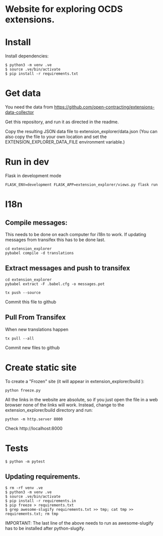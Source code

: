 # Website for exploring OCDS extensions.

# Install

Install dependencies:

```
$ python3 -m venv .ve
$ source .ve/bin/activate
$ pip install -r requirements.txt
```

# Get data

You need the data from https://github.com/open-contracting/extensions-data-collector

Get this repository, and run it as directed in the readme.

Copy the resulting JSON data file to extension_explorer/data.json
(You can also copy the file to your own location and set the EXTENSION_EXPLORER_DATA_FILE environment variable.)


# Run in dev

Flask in development mode
```
FLASK_ENV=development FLASK_APP=extension_explorer/views.py flask run
```

# I18n

## Compile messages:

This needs to be done on each computer for i18n to work. If updating messages from transifex this has to be done last.

```
cd extension_explorer
pybabel compile -d translations
```

## Extract messages and push to transifex
```
cd extension_explorer
pybabel extract -F .babel.cfg -o messages.pot

tx push --source
```

Commit this file to github

## Pull From Transifex

When new translations happen
```
tx pull --all
```
Commit new files to github


# Create static site

To create a "Frozen" site (it will appear in extension_explorer/build ):

```
python freeze.py
```

All the links in the website are absolute, so if you just open the file in a web browser none of the links will work. 
Instead, change to the extension_explorer/build directory and run:

    python -m http.server 8000

Check http://localhost:8000

# Tests

```
$ python -m pytest
```

## Updating requirements.


```
$ rm -rf venv .ve
$ python3 -m venv .ve
$ source .ve/bin/activate
$ pip install -r requirements.in
$ pip freeze > requirements.txt
$ grep awesome-slugify requirements.txt >> tmp; cat tmp >> requirements.txt; rm tmp
```

IMPORTANT: The last line of the above needs to run as awesome-slugify has to be installed after python-slugify.


